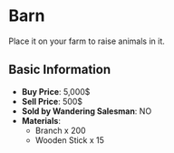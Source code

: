 # Barn

Place it on your farm to raise animals in it.

## Basic Information

- **Buy Price**: 5,000$
- **Sell Price**: 500$
- **Sold by Wandering Salesman**: NO
- **Materials**:
  - Branch x 200
  - Wooden Stick x 15